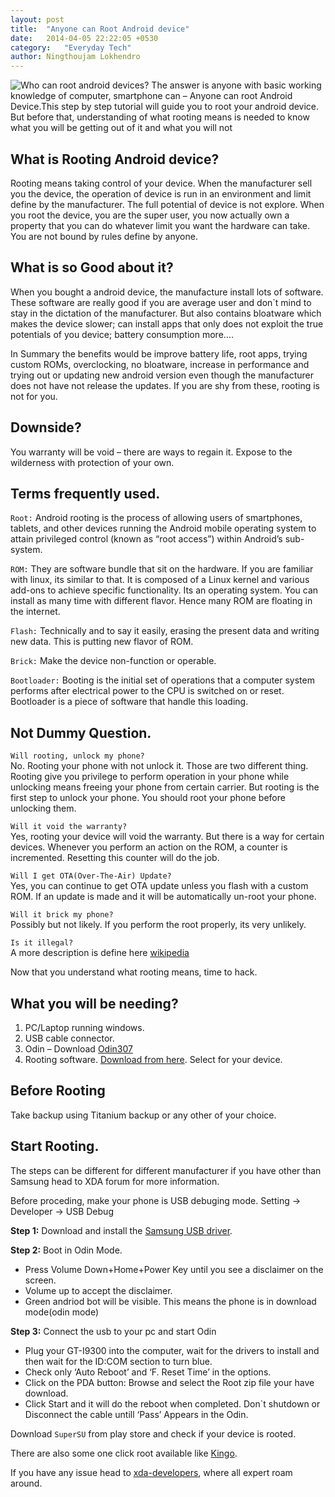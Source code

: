 ```yaml
---
layout: post
title:  "Anyone can Root Android device"
date:   2014-04-05 22:22:05 +0530
category:	"Everyday Tech"
author:	Ningthoujam Lokhendro
---
```


<img class="img-responsive" style="float: left;" src="{{baseurl}}/assets/images/Root.png">
Who can root android devices?
The answer is anyone with basic working knowledge of computer, smartphone can – Anyone can root Android Device.This step by step tutorial will guide you to root your android device. But before that, understanding of what rooting means is needed to know what you will be getting out of it and what you will not

## What is Rooting Android device?
Rooting means taking control of your device. When the manufacturer sell you the device, the operation of device is run in an environment and limit define by the manufacturer. The full potential of device is not explore. When you root the device, you are the super user, you now actually own a property that you can do whatever limit you want the hardware can take. You are not bound by rules define by anyone.

## What is so Good about it?
When you bought a android device, the manufacture install lots of software. These software are really good if you are average user and don`t mind to stay in the dictation of the manufacturer. But also contains bloatware which makes the device slower; can install apps that only does not exploit the true potentials of you device; battery consumption more….

In Summary the benefits would be improve battery life, root apps, trying custom ROMs, overclocking, no bloatware, increase in performance and trying out or updating new android version even though the manufacturer does not have not release the updates. If you are shy from these, rooting is not for you.

## Downside?
You warranty will be void – there are ways to regain it. Expose to the wilderness with protection of your own.

## Terms frequently used.
`Root:` Android rooting is the process of allowing users of smartphones, tablets, and other devices running the Android mobile operating system to attain privileged control (known as “root access”) within Android’s sub-system.

`ROM:` They are software bundle that sit on the hardware. If you are familiar with linux, its similar to that. It is composed of a Linux kernel and various add-ons to achieve specific functionality. Its an operating system. You can install as many time with different flavor. Hence many ROM are floating in the internet.

`Flash:` Technically and to say it easily, erasing the present data and writing new data. This is putting new flavor of ROM.

`Brick:` Make the device non-function or operable.

`Bootloader:` Booting is the initial set of operations that a computer system performs after electrical power to the CPU is switched on or reset. Bootloader is a piece of software that handle this loading.

## Not Dummy Question.
`Will rooting, unlock my phone?`<br/>
No. Rooting your phone with not unlock it. Those are two different thing. Rooting give you privilege to perform operation in your phone while unlocking means freeing your phone from certain carrier. But rooting is the first step to unlock your phone. You should root your phone before unlocking them.

`Will it void the warranty?`<br/>
Yes, rooting your device will void the warranty. But there is a way for certain devices. Whenever you perform an action on the ROM, a counter is incremented. Resetting this counter will do the job.

`Will I get OTA(Over-The-Air) Update?`<br/>
Yes, you can continue to get OTA update unless you flash with a custom ROM. If an update is made and it will be automatically un-root your phone.

`Will it brick my phone?`<br/>
Possibly but not likely. If you perform the root properly, its very unlikely.

`Is it illegal?`<br/>
A more description is define here [wikipedia][wikipedia]

Now that you understand what rooting means, time to hack.

## What you will be needing?
1. PC/Laptop running windows.
2. USB cable connector.
3. Odin – Download [Odin307][Odin307]
4. Rooting software. [Download from here][Download from here]. Select for your device.

## Before Rooting
Take backup using Titanium backup or any other of your choice.

## Start Rooting.
The steps can be different for different manufacturer if you have other than Samsung head to XDA forum for more information.

Before proceding, make your phone is USB debuging mode. Setting -> Developer -> USB Debug

**Step 1:** Download and install the [Samsung USB driver][Samsung USB driver].

**Step 2:** Boot in Odin Mode.

* Press Volume Down+Home+Power Key until you see a disclaimer on the screen.
* Volume up to accept the disclaimer.
* Green andriod bot will be visible. This means the phone is in download mode(odin mode)

**Step 3:** Connect the usb to your pc and start Odin

* Plug your GT-I9300 into the computer, wait for the drivers to install and then wait for the ID:COM section to turn blue.
* Check only ‘Auto Reboot’ and ‘F. Reset Time’ in the options.
* Click on the PDA button: Browse and select the Root zip file your have download.
* Click Start and it will do the reboot when completed. Don`t shutdown or Disconnect the cable untill ‘Pass’ Appears in the Odin.

Download `SuperSU` from play store and check if your device is rooted.

There are also some one click root available like [Kingo][Kingo].

If you have any issue head to [xda-developers][xda-developers], where all expert roam around.

[wikipedia]: https://en.wikipedia.org/wiki/Rooting_(Android_OS)#Legality
[Odin307]: http://forum.xda-developers.com/attachment.php?attachmentid=1168421
[Download from here]: https://autoroot.chainfire.eu/
[Samsung USB driver]: http://downloadcenter.samsung.com/content/SW/201211/20121110030255344/Samsung_USB_Driver_for_Mobile_Phones_v1.5.14.0.exe
[Kingo]:http://www.kingoapp.com/android-root.htm
[xda-developers]: http://forum.xda-developers.com/
